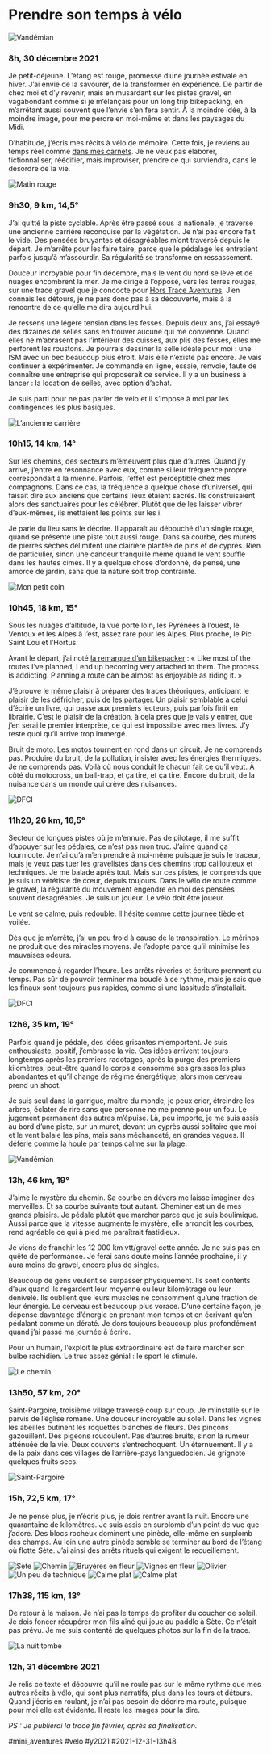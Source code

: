 # Prendre son temps à vélo

![Vandémian](_i/IMG_5085.webp)

### 8h, 30 décembre 2021

Je petit-déjeune. L’étang est rouge, promesse d’une journée estivale en hiver. J’ai envie de la savourer, de la transformer en expérience. De partir de chez moi et d’y revenir, mais en musardant sur les pistes gravel, en vagabondant comme si je m’élançais pour un long trip bikepacking, en m’arrêtant aussi souvent que l’envie s’en fera sentir. À la moindre idée, à la moindre image, pour me perdre en moi-même et dans les paysages du Midi.

D’habitude, j’écris mes récits à vélo de mémoire. Cette fois, je reviens au temps réel comme [dans mes carnets](#carnet-de-route?swcfpc=1). Je ne veux pas élaborer, fictionnaliser, réédifier, mais improviser, prendre ce qui surviendra, dans le désordre de la vie.

![Matin rouge](_i/IMG_5021.webp)

### 9h30, 9 km, 14,5°

J’ai quitté la piste cyclable. Après être passé sous la nationale, je traverse une ancienne carrière reconquise par la végétation. Je n’ai pas encore fait le vide. Des pensées bruyantes et désagréables m’ont traversé depuis le départ. Je m’arrête pour les faire taire, parce que le pédalage les entretient parfois jusqu’à m’assourdir. Sa régularité se transforme en ressassement.

Douceur incroyable pour fin décembre, mais le vent du nord se lève et de nuages encombrent la mer. Je me dirige à l’opposé, vers les terres rouges, sur une trace gravel que je concocte pour [Hors Trace Aventures](https://www.hors-traces-aventures.fr/). J’en connais les détours, je ne pars donc pas à sa découverte, mais à la rencontre de ce qu’elle me dira aujourd’hui.

Je ressens une légère tension dans les fesses. Depuis deux ans, j’ai essayé des dizaines de selles sans en trouver aucune qui me convienne. Quand elles ne m’abrasent pas l’intérieur des cuisses, aux plis des fesses, elles me perforent les roustons. Je pourrais dessiner la selle idéale pour moi : une ISM avec un bec beaucoup plus étroit. Mais elle n’existe pas encore. Je vais continuer à expérimenter. Je commande en ligne, essaie, renvoie, faute de connaître une entreprise qui proposerait ce service. Il y a un business à lancer : la location de selles, avec option d’achat.

Je suis parti pour ne pas parler de vélo et il s’impose à moi par les contingences les plus basiques.

![L’ancienne carrière](_i/IMG_5029.webp)

### 10h15, 14 km, 14°

Sur les chemins, des secteurs m’émeuvent plus que d’autres. Quand j’y arrive, j’entre en résonnance avec eux, comme si leur fréquence propre correspondait à la mienne. Parfois, l’effet est perceptible chez mes compagnons. Dans ce cas, la fréquence a quelque chose d’universel, qui faisait dire aux anciens que certains lieux étaient sacrés. Ils construisaient alors des sanctuaires pour les célébrer. Plutôt que de les laisser vibrer d’eux-mêmes, ils mettaient les points sur les i.

Je parle du lieu sans le décrire. Il apparaît au débouché d’un single rouge, quand se présente une piste tout aussi rouge. Dans sa courbe, des murets de pierres sèches délimitent une clairière plantée de pins et de cyprès. Rien de particulier, sinon une candeur tranquille même quand le vent souffle dans les hautes cimes. Il y a quelque chose d’ordonné, de pensé, une amorce de jardin, sans que la nature soit trop contrainte.

![Mon petit coin](_i/IMG_5035.webp)

### 10h45, 18 km, 15°

Sous les nuages d’altitude, la vue porte loin, les Pyrénées à l’ouest, le Ventoux et les Alpes à l’est, assez rare pour les Alpes. Plus proche, le Pic Saint Lou et l’Hortus.

Avant le départ, j’ai noté [la remarque d’un bikepacker](https://bikepacking.com/plog/north-island-reflection/) : « Like most of the routes I’ve planned, I end up becoming very attached to them. The process is addicting. Planning a route can be almost as enjoyable as riding it. »

J’éprouve le même plaisir à préparer des traces théoriques, anticipant le plaisir de les défricher, puis de les partager. Un plaisir semblable à celui d’écrire un livre, qui passe aux premiers lecteurs, puis parfois finit en librairie. C’est le plaisir de la création, à cela près que je vais y entrer, que j’en serai le premier interprète, ce qui est impossible avec mes livres. J’y reste quoi qu’il arrive trop immergé.

Bruit de moto. Les motos tournent en rond dans un circuit. Je ne comprends pas. Produire du bruit, de la pollution, insister avec les énergies thermiques. Je ne comprends pas. Voilà où nous conduit le chacun fait ce qu’il veut. À côté du motocross, un ball-trap, et ça tire, et ça tire. Encore du bruit, de la nuisance dans un monde qui crève des nuisances.

![DFCI](_i/IMG_5046.webp)

### 11h20, 26 km, 16,5°

Secteur de longues pistes où je m’ennuie. Pas de pilotage, il me suffit d’appuyer sur les pédales, ce n’est pas mon truc. J’aime quand ça tournicote. Je n’ai qu’à m’en prendre à moi-même puisque je suis le traceur, mais je veux pas tuer les gravelistes dans des chemins trop caillouteux et techniques. Je me balade après tout. Mais sur ces pistes, je comprends que je suis un vététiste de cœur, depuis toujours. Dans le vélo de route comme le gravel, la régularité du mouvement engendre en moi des pensées souvent désagréables. Je suis un joueur. Le vélo doit être joueur.

Le vent se calme, puis redouble. Il hésite comme cette journée tiède et voilée.

Dès que je m’arrête, j’ai un peu froid à cause de la transpiration. Le mérinos ne produit que des miracles moyens. Je l’adopte parce qu’il minimise les mauvaises odeurs.

Je commence à regarder l’heure. Les arrêts rêveries et écriture prennent du temps. Pas sûr de pouvoir terminer ma boucle à ce rythme, mais je sais que les finaux sont toujours pus rapides, comme si une lassitude s’installait.

![DFCI](_i/IMG_5056.webp)

### 12h6, 35 km, 19°

Parfois quand je pédale, des idées grisantes m’emportent. Je suis enthousiaste, positif, j’embrasse la vie. Ces idées arrivent toujours longtemps après les premiers radotages, après la purge des premiers kilomètres, peut-être quand le corps a consommé ses graisses les plus abondantes et qu’il change de régime énergétique, alors mon cerveau prend un shoot.

Je suis seul dans la garrigue, maître du monde, je peux crier, étreindre les arbres, éclater de rire sans que personne ne me prenne pour un fou. Le jugement permanent des autres m’épuise. Là, peu importe, je me suis assis au bord d’une piste, sur un muret, devant un cyprès aussi solitaire que moi et le vent balaie les pins, mais sans méchanceté, en grandes vagues. Il déferle comme la houle par temps calme sur la plage.

![Vandémian](_i/IMG_5074.webp)

### 13h, 46 km, 19°

J’aime le mystère du chemin. Sa courbe en dévers me laisse imaginer des merveilles. Et sa courbe suivante tout autant. Cheminer est un de mes grands plaisirs. Je pédale plutôt que marcher parce que je suis boulimique. Aussi parce que la vitesse augmente le mystère, elle arrondit les courbes, rend agréable ce qui à pied me paraîtrait fastidieux.

Je viens de franchir les 12 000 km vtt/gravel cette année. Je ne suis pas en quête de performance. Je ferai sans doute moins l’année prochaine, il y aura moins de gravel, encore plus de singles.

Beaucoup de gens veulent se surpasser physiquement. Ils sont contents d’eux quand ils regardent leur moyenne ou leur kilométrage ou leur dénivelé. Ils oublient que leurs muscles ne consomment qu’une fraction de leur énergie. Le cerveau est beaucoup plus vorace. D’une certaine façon, je dépense davantage d’énergie en prenant mon temps et en écrivant qu’en pédalant comme un dératé. Je dors toujours beaucoup plus profondément quand j’ai passé ma journée à écrire.

Pour un humain, l’exploit le plus extraordinaire est de faire marcher son bulbe rachidien. Le truc assez génial : le sport le stimule.

![Le chemin](_i/IMG_5080.webp)

### 13h50, 57 km, 20°

Saint-Pargoire, troisième village traversé coup sur coup. Je m’installe sur le parvis de l’église romane. Une douceur incroyable au soleil. Dans les vignes les abeilles butinent les roquettes blanches de fleurs. Des pinçons gazouillent. Des pigeons roucoulent. Pas d’autres bruits, sinon la rumeur atténuée de la vie. Deux couverts s’entrechoquent. Un éternuement. Il y a de la paix dans ces villages de l’arrière-pays languedocien. Je grignote quelques fruits secs.

![Saint-Pargoire](_i/IMG_5091.webp)

### 15h, 72,5 km, 17°

Je ne pense plus, je n’écris plus, je dois rentrer avant la nuit. Encore une quarantaine de kilomètres. Je suis assis en surplomb d’un point de vue que j’adore. Des blocs rocheux dominent une pinède, elle-même en surplomb des champs. Au loin une autre pinède semble se terminer au bord de l’étang où flotte Sète. J’ai ainsi des arrêts rituels qui exigent le recueillement.

![Sète](_i/IMG_5105.webp)
![Chemin](_i/IMG_5110.webp)
![Bruyères en fleur](_i/IMG_5115.webp)
![Vignes en fleur](_i/IMG_5125.webp)
![Olivier](_i/IMG_5131.webp)
![Un peu de technique](_i/IMG_5146.webp)
![Calme plat](_i/IMG_5156.webp)
![Calme plat](_i/IMG_5171.webp)

### 17h38, 115 km, 13°

De retour à la maison. Je n’ai pas le temps de profiter du coucher de soleil. Je dois foncer récupérer mon fils aîné qui joue au paddle à Sète. Ce n’était pas prévu. Je me suis contenté de quelques photos sur la fin de la trace.

![La nuit tombe](_i/IMG_5176.webp)

### 12h, 31 décembre 2021

Je relis ce texte et découvre qu’il ne roule pas sur le même rythme que mes autres récits à vélo, qui sont plus narratifs, plus dans les tours et détours. Quand j’écris en roulant, je n’ai pas besoin de décrire ma route, puisque pour moi elle est évidente. Il reste les images pour la dire.

*PS : Je publierai la trace fin février, après sa finalisation.*

#mini_aventures #velo #y2021 #2021-12-31-13h48
